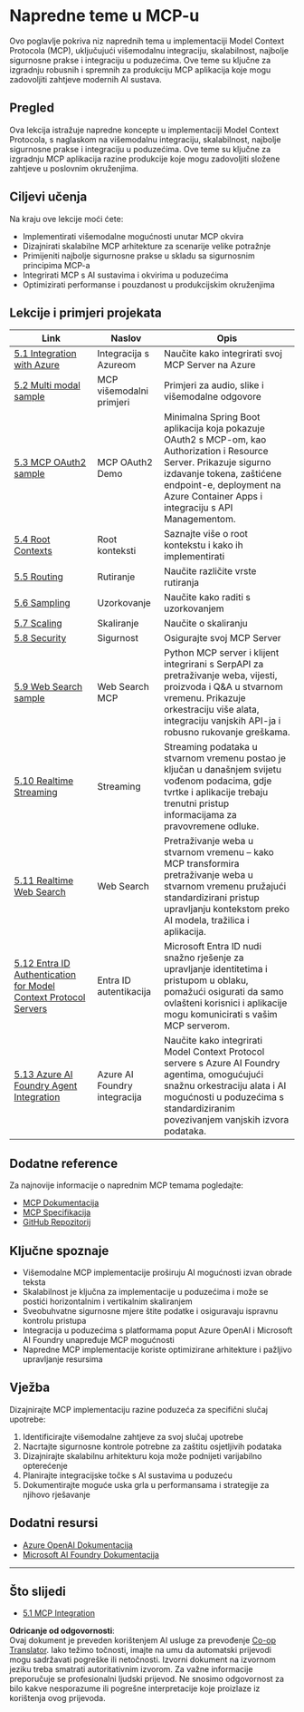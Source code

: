 <!--
CO_OP_TRANSLATOR_METADATA:
{
  "original_hash": "748c61250d4a326206b72b28f6154615",
  "translation_date": "2025-07-02T10:00:24+00:00",
  "source_file": "05-AdvancedTopics/README.md",
  "language_code": "hr"
}
-->
# Napredne teme u MCP-u

Ovo poglavlje pokriva niz naprednih tema u implementaciji Model Context Protocola (MCP), uključujući višemodalnu integraciju, skalabilnost, najbolje sigurnosne prakse i integraciju u poduzećima. Ove teme su ključne za izgradnju robusnih i spremnih za produkciju MCP aplikacija koje mogu zadovoljiti zahtjeve modernih AI sustava.

## Pregled

Ova lekcija istražuje napredne koncepte u implementaciji Model Context Protocola, s naglaskom na višemodalnu integraciju, skalabilnost, najbolje sigurnosne prakse i integraciju u poduzećima. Ove teme su ključne za izgradnju MCP aplikacija razine produkcije koje mogu zadovoljiti složene zahtjeve u poslovnim okruženjima.

## Ciljevi učenja

Na kraju ove lekcije moći ćete:

- Implementirati višemodalne mogućnosti unutar MCP okvira
- Dizajnirati skalabilne MCP arhitekture za scenarije velike potražnje
- Primijeniti najbolje sigurnosne prakse u skladu sa sigurnosnim principima MCP-a
- Integrirati MCP s AI sustavima i okvirima u poduzećima
- Optimizirati performanse i pouzdanost u produkcijskim okruženjima

## Lekcije i primjeri projekata

| Link | Naslov | Opis |
|------|--------|------|
| [5.1 Integration with Azure](./mcp-integration/README.md) | Integracija s Azureom | Naučite kako integrirati svoj MCP Server na Azure |
| [5.2 Multi modal sample](./mcp-multi-modality/README.md) | MCP višemodalni primjeri | Primjeri za audio, slike i višemodalne odgovore |
| [5.3 MCP OAuth2 sample](../../../05-AdvancedTopics/mcp-oauth2-demo) | MCP OAuth2 Demo | Minimalna Spring Boot aplikacija koja pokazuje OAuth2 s MCP-om, kao Authorization i Resource Server. Prikazuje sigurno izdavanje tokena, zaštićene endpoint-e, deployment na Azure Container Apps i integraciju s API Managementom. |
| [5.4 Root Contexts](./mcp-root-contexts/README.md) | Root konteksti | Saznajte više o root kontekstu i kako ih implementirati |
| [5.5 Routing](./mcp-routing/README.md) | Rutiranje | Naučite različite vrste rutiranja |
| [5.6 Sampling](./mcp-sampling/README.md) | Uzorkovanje | Naučite kako raditi s uzorkovanjem |
| [5.7 Scaling](./mcp-scaling/README.md) | Skaliranje | Naučite o skaliranju |
| [5.8 Security](./mcp-security/README.md) | Sigurnost | Osigurajte svoj MCP Server |
| [5.9 Web Search sample](./web-search-mcp/README.md) | Web Search MCP | Python MCP server i klijent integrirani s SerpAPI za pretraživanje weba, vijesti, proizvoda i Q&A u stvarnom vremenu. Prikazuje orkestraciju više alata, integraciju vanjskih API-ja i robusno rukovanje greškama. |
| [5.10 Realtime Streaming](./mcp-realtimestreaming/README.md) | Streaming | Streaming podataka u stvarnom vremenu postao je ključan u današnjem svijetu vođenom podacima, gdje tvrtke i aplikacije trebaju trenutni pristup informacijama za pravovremene odluke. |
| [5.11 Realtime Web Search](./mcp-realtimesearch/README.md) | Web Search | Pretraživanje weba u stvarnom vremenu – kako MCP transformira pretraživanje weba u stvarnom vremenu pružajući standardizirani pristup upravljanju kontekstom preko AI modela, tražilica i aplikacija. |
| [5.12  Entra ID Authentication for Model Context Protocol Servers](./mcp-security-entra/README.md) | Entra ID autentikacija | Microsoft Entra ID nudi snažno rješenje za upravljanje identitetima i pristupom u oblaku, pomažući osigurati da samo ovlašteni korisnici i aplikacije mogu komunicirati s vašim MCP serverom. |
| [5.13 Azure AI Foundry Agent Integration](./mcp-foundry-agent-integration/README.md) | Azure AI Foundry integracija | Naučite kako integrirati Model Context Protocol servere s Azure AI Foundry agentima, omogućujući snažnu orkestraciju alata i AI mogućnosti u poduzećima s standardiziranim povezivanjem vanjskih izvora podataka. |

## Dodatne reference

Za najnovije informacije o naprednim MCP temama pogledajte:
- [MCP Dokumentacija](https://modelcontextprotocol.io/)
- [MCP Specifikacija](https://spec.modelcontextprotocol.io/)
- [GitHub Repozitorij](https://github.com/modelcontextprotocol)

## Ključne spoznaje

- Višemodalne MCP implementacije proširuju AI mogućnosti izvan obrade teksta
- Skalabilnost je ključna za implementacije u poduzećima i može se postići horizontalnim i vertikalnim skaliranjem
- Sveobuhvatne sigurnosne mjere štite podatke i osiguravaju ispravnu kontrolu pristupa
- Integracija u poduzećima s platformama poput Azure OpenAI i Microsoft AI Foundry unapređuje MCP mogućnosti
- Napredne MCP implementacije koriste optimizirane arhitekture i pažljivo upravljanje resursima

## Vježba

Dizajnirajte MCP implementaciju razine poduzeća za specifični slučaj upotrebe:

1. Identificirajte višemodalne zahtjeve za svoj slučaj upotrebe
2. Nacrtajte sigurnosne kontrole potrebne za zaštitu osjetljivih podataka
3. Dizajnirajte skalabilnu arhitekturu koja može podnijeti varijabilno opterećenje
4. Planirajte integracijske točke s AI sustavima u poduzeću
5. Dokumentirajte moguće uska grla u performansama i strategije za njihovo rješavanje

## Dodatni resursi

- [Azure OpenAI Dokumentacija](https://learn.microsoft.com/en-us/azure/ai-services/openai/)
- [Microsoft AI Foundry Dokumentacija](https://learn.microsoft.com/en-us/ai-services/)

---

## Što slijedi

- [5.1 MCP Integration](./mcp-integration/README.md)

**Odricanje od odgovornosti**:  
Ovaj dokument je preveden korištenjem AI usluge za prevođenje [Co-op Translator](https://github.com/Azure/co-op-translator). Iako težimo točnosti, imajte na umu da automatski prijevodi mogu sadržavati pogreške ili netočnosti. Izvorni dokument na izvornom jeziku treba smatrati autoritativnim izvorom. Za važne informacije preporučuje se profesionalni ljudski prijevod. Ne snosimo odgovornost za bilo kakve nesporazume ili pogrešne interpretacije koje proizlaze iz korištenja ovog prijevoda.